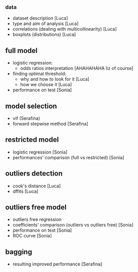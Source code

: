 ### data
- dataset description [Luca]
- type and aim of analysis [Luca]
- correlations (dealing with multicollinearity) [Luca]
- boxplots (distributions) [Luca]

## full model 
- logistic regression:
    - odds ratios interpretation [AHAHAHAHA liz of course]
- finding optimal threshold: 
    - why and how to look for it [Luca]
    - how we choose it [Luca]
- performance on test [Sonia]

## model selection
- vif (Serafina)
- forward stepwise method [Serafina]

## restricted model
- logistic regression [Sonia]
- performances' comparison (full vs restricted) [Sonia]

## outliers detection
- cook's distance [Luca]
- dffits [Luca]

## outliers free model
- outliers free regression
- coefficients' comparison (outliers vs outliers free) [Sonia]
- performance on test [Sonia]
- ROC curve [Sonia]

## bagging 
- resulting improved performance [Serafina]


